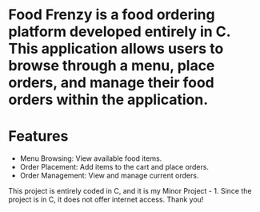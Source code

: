 # Food Frenzy is a food ordering platform developed entirely in C. This application allows users to browse through a menu, place orders, and manage their food orders within the application.

# Features
- Menu Browsing: View available food items.
- Order Placement: Add items to the cart and place orders.
- Order Management: View and manage current orders.

This project is entirely coded in C, and it is my Minor Project - 1. Since the project is in C, it does not offer internet access. Thank you!
